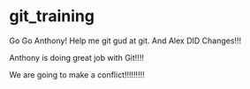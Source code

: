 # git_training
Go Go Anthony! Help me git gud at git. And Alex DID Changes!!! 

Anthony is doing great job with Git!!!! 


We are going to make a conflict!!!!!!!!!